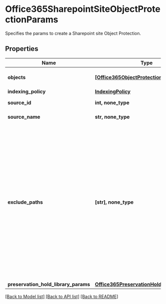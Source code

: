 # Office365SharepointSiteObjectProtectionParams

Specifies the params to create a Sharepoint site Object Protection.

## Properties
Name | Type | Description | Notes
------------ | ------------- | ------------- | -------------
**objects** | [**[Office365ObjectProtectionObjectParams]**](Office365ObjectProtectionObjectParams.md) | Specifies the objects to be included in the Object Protection. | 
**indexing_policy** | [**IndexingPolicy**](IndexingPolicy.md) |  | [optional] 
**source_id** | **int, none_type** | Specifies the id of the parent of the objects. | [optional] [readonly] 
**source_name** | **str, none_type** | Specifies the name of the parent of the objects. | [optional] [readonly] 
**exclude_paths** | **[str], none_type** | Array of paths to be excluded from backup. Specifies list of doclib/directory paths which should be excluded when backing up Office 365 source. supported exclusion: - doclib exclusion: whole doclib is excluded from backup. sample: /Doclib1 - directory exclusion: specified path in doclib will be excluded from backup. sample: /Doclib1/folderA/forderB Doclibs can be specified by either a) Doclib name - eg, Documents. b) Drive id of doclib - b!ZMSl2JRm0UeXLHfHR1m-iuD10p0CIV9qSa6TtgM Regular expressions are not supported. If not specified, all the doclibs within sharepoint site will be protected. | [optional] 
**preservation_hold_library_params** | [**Office365PreservationHoldLibraryParams**](Office365PreservationHoldLibraryParams.md) |  | [optional] 

[[Back to Model list]](../README.md#documentation-for-models) [[Back to API list]](../README.md#documentation-for-api-endpoints) [[Back to README]](../README.md)



